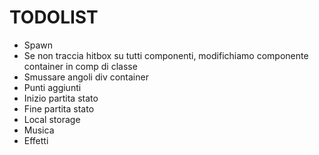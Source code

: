 # TODOLIST

- Spawn
- Se non traccia hitbox su tutti componenti, modifichiamo componente container in comp di classe
- Smussare angoli div container
- Punti aggiunti
- Inizio partita stato
- Fine partita stato
- Local storage
- Musica
- Effetti
